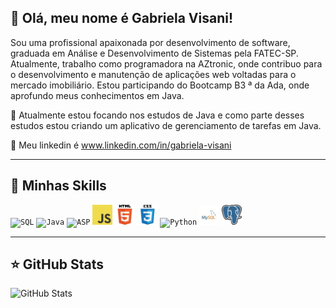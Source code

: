 ## 💜 Olá, meu nome é Gabriela Visani!

Sou uma profissional apaixonada por desenvolvimento de software, graduada em Análise e Desenvolvimento de Sistemas pela FATEC-SP. Atualmente, trabalho como programadora na AZtronic, onde contribuo para o desenvolvimento e manutenção de aplicações web voltadas para o mercado imobiliário. Estou participando do Bootcamp B3 <Dev>ª da Ada, onde aprofundo meus conhecimentos em Java.

🔭 Atualmente estou focando nos estudos de Java e como parte desses estudos estou criando um aplicativo de gerenciamento de tarefas em Java.

💬 Meu linkedin é www.linkedin.com/in/gabriela-visani

---

## 🚀 Minhas Skills

<code><img height="32" src="https://cdn-icons-png.flaticon.com/512/2306/2306173.png" alt="SQL"/></code>
<code><img height="32" src="https://cdn-icons-png.flaticon.com/512/1183/1183618.png" alt="Java"/></code>
<code><img height="32" src="https://cdn-icons-png.flaticon.com/512/2306/2306019.png" alt="ASP"/></code>
<code><img height="32" src="https://raw.githubusercontent.com/github/explore/80688e429a7d4ef2fca1e82350fe8e3517d3494d/topics/javascript/javascript.png" alt="Javascript"/></code>
<code><img height="32" src="https://raw.githubusercontent.com/github/explore/80688e429a7d4ef2fca1e82350fe8e3517d3494d/topics/html/html.png" alt="HTML5"/></code>
<code><img height="32" src="https://raw.githubusercontent.com/github/explore/80688e429a7d4ef2fca1e82350fe8e3517d3494d/topics/css/css.png" alt="CSS"/></code>
<code><img height="32" src="https://static-00.iconduck.com/assets.00/python-icon-512x512-48og66bp.png" alt="Python"/></code>
<code><img height="32" src="https://raw.githubusercontent.com/github/explore/80688e429a7d4ef2fca1e82350fe8e3517d3494d/topics/mysql/mysql.png" alt="MySQL"/></code>
<code><img height="32" src="https://raw.githubusercontent.com/github/explore/80688e429a7d4ef2fca1e82350fe8e3517d3494d/topics/postgresql/postgresql.png" alt="PostegreSQL"/></code>

---

## ⭐ GitHub Stats

![GitHub Stats](https://github-readme-stats.vercel.app/api?username=gabiwvisani&show_icons=true)
